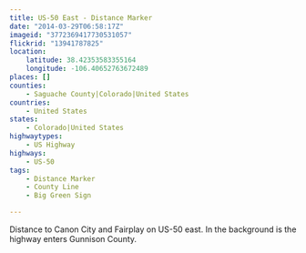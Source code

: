 ```yaml
---
title: US-50 East - Distance Marker
date: "2014-03-29T06:58:17Z"
imageid: "3772369417730531057"
flickrid: "13941787825"
location:
    latitude: 38.42353583355164
    longitude: -106.40652763672489
places: []
counties:
    - Saguache County|Colorado|United States
countries:
    - United States
states:
    - Colorado|United States
highwaytypes:
    - US Highway
highways:
    - US-50
tags:
    - Distance Marker
    - County Line
    - Big Green Sign

---
```

Distance to Canon City and Fairplay on US-50 east.  In the background is the highway enters Gunnison County.